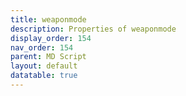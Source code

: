 ```yaml
---
title: weaponmode
description: Properties of weaponmode
display_order: 154
nav_order: 154
parent: MD Script
layout: default
datatable: true
---
```



